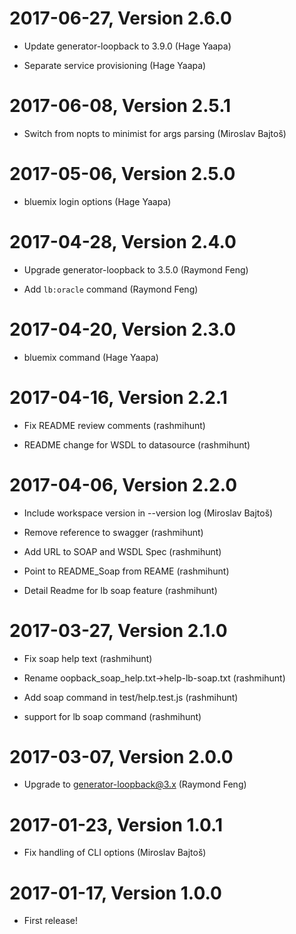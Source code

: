 2017-06-27, Version 2.6.0
=========================

 * Update generator-loopback to 3.9.0 (Hage Yaapa)

 * Separate service provisioning (Hage Yaapa)


2017-06-08, Version 2.5.1
=========================

 * Switch from nopts to minimist for args parsing (Miroslav Bajtoš)


2017-05-06, Version 2.5.0
=========================

 * bluemix login options (Hage Yaapa)


2017-04-28, Version 2.4.0
=========================

 * Upgrade generator-loopback to 3.5.0 (Raymond Feng)

 * Add `lb:oracle` command (Raymond Feng)


2017-04-20, Version 2.3.0
=========================

 * bluemix command (Hage Yaapa)


2017-04-16, Version 2.2.1
=========================

 * Fix README review comments (rashmihunt)

 * README change for WSDL to datasource (rashmihunt)


2017-04-06, Version 2.2.0
=========================

 * Include workspace version in --version log (Miroslav Bajtoš)

 * Remove reference to swagger (rashmihunt)

 * Add URL to SOAP and WSDL Spec (rashmihunt)

 * Point to README_Soap from REAME (rashmihunt)

 * Detail Readme for lb soap feature (rashmihunt)


2017-03-27, Version 2.1.0
=========================

 * Fix soap help text (rashmihunt)

 * Rename oopback_soap_help.txt->help-lb-soap.txt (rashmihunt)

 * Add soap command in test/help.test.js (rashmihunt)

 * support for lb soap command (rashmihunt)


2017-03-07, Version 2.0.0
=========================

 * Upgrade to generator-loopback@3.x (Raymond Feng)


2017-01-23, Version 1.0.1
=========================

 * Fix handling of CLI options (Miroslav Bajtoš)


2017-01-17, Version 1.0.0
=========================

 * First release!
